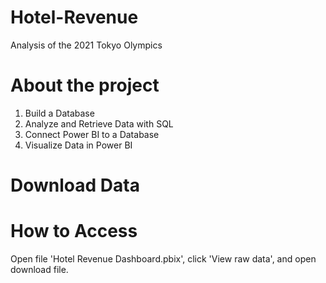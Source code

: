 # Hotel-Revenue
Analysis of the 2021 Tokyo Olympics
# About the project 
1. Build a Database
2. Analyze and Retrieve Data with SQL
3. Connect Power BI to a Database
4. Visualize Data in Power BI
# Download Data
# How to Access  
Open file 'Hotel Revenue Dashboard.pbix', click 'View raw data', and open download file.
